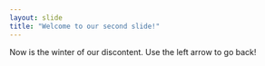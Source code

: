 ```yaml
---
layout: slide
title: "Welcome to our second slide!"
---
```

Now is the winter of our discontent.
Use the left arrow to go back!
